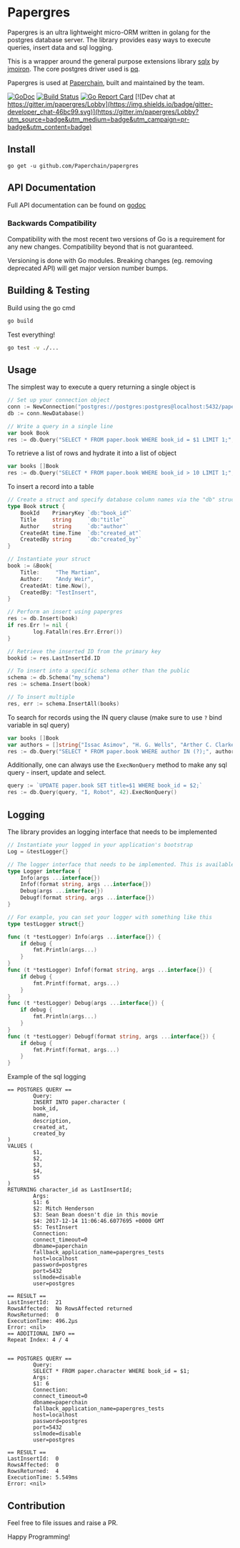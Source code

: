 # Papergres

Papergres is an ultra lightweight micro-ORM written in golang for the postgres database server. The library provides easy ways to execute queries, insert data and sql logging.

This is a wrapper around the general purpose extensions library [sqlx](https://github.com/jmoiron/sqlx) by [jmoiron](https://github.com/jmoiron). The core postgres driver used is [pq](https://github.com/lib/pq).

Papergres is used at [Paperchain](https://paperchain.io), built and maintained
by the team.

[![GoDoc](https://godoc.org/github.com/paperchain/papergres?status.svg)](https://godoc.org/github.com/paperchain/papergres)
[![Build Status](https://travis-ci.org/Paperchain/papergres.svg?branch=master)](https://travis-ci.org/Paperchain/papergres)
[![Go Report Card](https://goreportcard.com/badge/github.com/paperchain/papergres)](https://goreportcard.com/report/github.com/paperchain/papergres)
[![Dev chat at https://gitter.im/papergres/Lobby](https://img.shields.io/badge/gitter-developer_chat-46bc99.svg)](https://gitter.im/papergres/Lobby?utm_source=badge&utm_medium=badge&utm_campaign=pr-badge&utm_content=badge)

## Install

`go get -u github.com/Paperchain/papergres`

## API Documentation

Full API documentation can be found on [godoc](https://godoc.org/github.com/Paperchain/papergres)

### Backwards Compatibility

Compatibility with the most recent two versions of Go is a requirement for any
new changes. Compatibility beyond that is not guaranteed.

Versioning is done with Go modules. Breaking changes (eg. removing deprecated
API) will get major version number bumps.

## Building & Testing

Build using the go cmd

```bash
go build
```

Test everything!

```bash
go test -v ./...
```

## Usage

The simplest way to execute a query returning a single object is

```go
// Set up your connection object
conn := NewConnection("postgres://postgres:postgres@localhost:5432/paperchain", "papergres_tests", SSLDisable)
db := conn.NewDatabase()

// Write a query in a single line
var book Book
res := db.Query("SELECT * FROM paper.book WHERE book_id = $1 LIMIT 1;", 777).ExecSingle(&book)
```

To retrieve a list of rows and hydrate it into a list of object

```go
var books []Book
res := db.Query("SELECT * FROM paper.book WHERE book_id > 10 LIMIT 1;", 777).ExecAll(&books)
```

To insert a record into a table

```go
// Create a struct and specify database column names via the "db" struct tag
type Book struct {
	BookId    PrimaryKey `db:"book_id"`
	Title     string     `db:"title"`
	Author    string     `db:"author"`
	CreatedAt time.Time  `db:"created_at"`
	CreatedBy string     `db:"created_by"`
}

// Instantiate your struct
book := &Book{
	Title:     "The Martian",
	Author:    "Andy Weir",
	CreatedAt: time.Now(),
	CreatedBy: "TestInsert",
}

// Perform an insert using papergres
res := db.Insert(book)
if res.Err != nil {
		log.Fatalln(res.Err.Error())
}

// Retrieve the inserted ID from the primary key
bookid := res.LastInsertId.ID

// To insert into a specific schema other than the public
schema := db.Schema("my_schema")
res := schema.Insert(book)

// To insert multiple
res, err := schema.InsertAll(books)
```

To search for records using the IN query clause (make sure to use `?` bind variable in sql query)

```go
var books []Book
var authors = []string{"Issac Asimov", "H. G. Wells", "Arther C. Clarke"}
res := db.Query("SELECT * FROM paper.book WHERE author IN (?);", authors).ExecAllIn(&books)
```

Additionally, one can always use the `ExecNonQuery` method to make any sql query - insert,
update and select.

```go
query := `UPDATE paper.book SET title=$1 WHERE book_id = $2;`
res := db.Query(query, "I, Robot", 42).ExecNonQuery()
```

## Logging

The library provides an logging interface that needs to be implemented

```go
// Instantiate your logged in your application's bootstrap
Log = &testLogger{}

// The logger interface that needs to be implemented. This is available in papergres.go
type Logger interface {
	Info(args ...interface{})
	Infof(format string, args ...interface{})
	Debug(args ...interface{})
	Debugf(format string, args ...interface{})
}

// For example, you can set your logger with something like this
type testLogger struct{}

func (t *testLogger) Info(args ...interface{}) {
	if debug {
		fmt.Println(args...)
	}
}
func (t *testLogger) Infof(format string, args ...interface{}) {
	if debug {
		fmt.Printf(format, args...)
	}
}
func (t *testLogger) Debug(args ...interface{}) {
	if debug {
		fmt.Println(args...)
	}
}
func (t *testLogger) Debugf(format string, args ...interface{}) {
	if debug {
		fmt.Printf(format, args...)
	}
}
```

Example of the sql logging

```
== POSTGRES QUERY ==
        Query:
        INSERT INTO paper.character (
        book_id,
        name,
        description,
        created_at,
        created_by
)
VALUES (
        $1,
        $2,
        $3,
        $4,
        $5
)
RETURNING character_id as LastInsertId;
        Args:
        $1: 6
        $2: Mitch Henderson
        $3: Sean Bean doesn't die in this movie
        $4: 2017-12-14 11:06:46.6077695 +0000 GMT
        $5: TestInsert
        Connection:
        connect_timeout=0
        dbname=paperchain
        fallback_application_name=papergres_tests
        host=localhost
        password=postgres
        port=5432
        sslmode=disable
        user=postgres

== RESULT ==
LastInsertId:  21
RowsAffected:  No RowsAffected returned
RowsReturned:  0
ExecutionTime: 496.2µs
Error: <nil>
== ADDITIONAL INFO ==
Repeat Index: 4 / 4


== POSTGRES QUERY ==
        Query:
        SELECT * FROM paper.character WHERE book_id = $1;
        Args:
        $1: 6
        Connection:
        connect_timeout=0
        dbname=paperchain
        fallback_application_name=papergres_tests
        host=localhost
        password=postgres
        port=5432
        sslmode=disable
        user=postgres

== RESULT ==
LastInsertId:  0
RowsAffected:  0
RowsReturned:  4
ExecutionTime: 5.549ms
Error: <nil>
```

## Contribution

Feel free to file issues and raise a PR.

Happy Programming!
